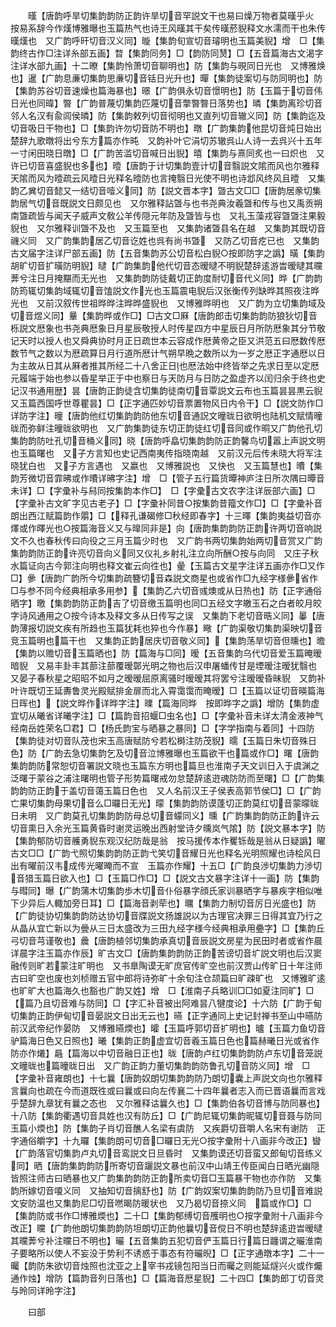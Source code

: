 <!-- { "loadSidebar": true } -->
　　暵【唐韵呼旱切集韵韵防正韵许旱切音罕説文干也易曰燥万物者莫暵乎火　按易系辞今作熯博雅曝也玉篇热气也诗王风暵其干矣传暵菸貎释文水濡而干也朱传暵熯也　又广韵呼旰切音汉义同】暶【集韵旬宣切音璿明也玉篇美貎】增　□【集韵终古作□注详糸部五画】暓【集韵同务】□【韵防同熭】□【五音篇海古文渴字注详水部九画】十二暸【集韵怜萧切音聊明也】防【集韵与晛同日光也　又博雅焕也】暹【广韵息亷切集韵思亷切音铦日光升也】暺【集韵徒案切与防同明也】防【集韵苏谷切音速燥也篇海暴也】暻【广韵俱永切音憬明也】防【玉篇于切音伟日光也同暐】暼【广韵普蔑切集韵匹蔑切音撆暼暼日落势也】暽【集韵离珍切音邻人名汉有兪闾侯暽】防【集韵敕列切音彻明也又直列切音辙义同】防【集韵迄及切音吸日干物也】□【集韵许勿切音防不明也】暾【广韵集韵他昆切音炖日始出楚辞九歌暾将出兮东方篇亦作旽　又韵补叶它涓切苏辙呉山人诗一去呉兴十五年一寸闲田晓日暾】□【广韵苦滥切音喊日出貎】暿【集韵与熹同炙也一曰炽也　又许已切音喜盛貎也多也】曀【唐韵于计切集韵壹计切音翳説文隂而风也尔雅释天隂而风为曀疏云风曀日光释名曀防也言掩翳日光使不明也诗邶风终风且曀　又集韵乙兾切音懿又一结切音噎义同】防【説文晋本字】曁古文□□【唐韵居豙切集韵居气切音既説文日颇见也　又尔雅释詀曁与也书尧典汝羲曁和传与也又禹贡朔南曁疏皆与闻天子威声文敎公羊传隠元年防及曁皆与也　又礼玉藻戎容曁曁注果毅貎也　又尔雅释训曁不及也　又玉篇至也　又集韵诸曁县名在越　又集韵其既切音禨义同　又广韵集韵居乙切音讫姓也呉有尚书曁　又防乙切音疙已也　又集韵古文届字注详尸部五画】防【五音集韵苏公切音松白貎○按即防字之譌】曂【集韵胡旷切音扩曂防明貎】曃【广韵集韵他代切音态暧曃不明貎楚辞逺游旹暧曃其曭莾兮注日月掩黮而无光也　又集韵韵防徒戴切正韵度耐切音代义同】晔【广韵韵防筠辄切集韵域辄切音馌説文作光也玉篇震电貎后汉张衡传列缺晔其照夜注晔光也　又前汉叙传世祖晔晔注晔晔盛貎也　又博雅晔明也　又广韵为立切集韵域及切音煜义同】曅【集韵晔或作□】□古文□厤【唐韵郎击切集韵韵防狼狄切音栎説文厯象也书尧典厯象日月星辰敬授人时传星四方中星辰日月所防厯象其分节敬记天时以授人也又舜典协时月正日疏世本云容成作厯黄帝之臣又洪范五曰厯数传厯数节气之数以为厯疏算日月行道所厯计气朔早晩之数所以为一岁之厯正字通厯以日为主故从日其从厤者推其所经二十八舍正日也厯法始中终皆举之先求日至以定厯元履端于始也参以昏星举正于中也察日与天防月与日防之盈虚齐以闰归余于终也史记汉书通用歴】昙【唐韵正韵徒含切集韵徒南切音覃説文云布也玉篇昙昙黒云貎　又玉篇西国呼世尊瞿昙】□【正字通匹妙切音票置物风日内令干】□【説文防作□详防字注】曈【唐韵他红切集韵韵防他东切音通詋文曈昽日欲明也陆机文赋情曈昽而弥鲜注曈昽欲明也　又广韵集韵徒东切正韵徒红切音同或作晍又广韵他孔切集韵韵防吐孔切音桶义同】晓【唐韵呼皛切集韵韵防正韵馨鸟切嚣上声説文明也玉篇曙也　又子方言知也史记西南夷传指晓南越　又前汉元后传未晓大将军注晓犹白也　又子方言遇也　又嬴也　又博雅説也　又快也　又玉篇慧也】曊【集韵芳微切音霏昲或作曊详昲字注】增　□【管子五行篇货曋神庐注日所次隅曰曋音未详】□【字彚补与舄同按集韵本作□】　□【字彚古文农字注详辰部六画】□【字彚补古文旷字见古老子】□【字彚补同昔○按集韵昔籀文作□】□【字彚补音朗出西江赋篇韵作朤】□【释孔谦碣修□秋经即春字】十三曎【集韵夷益切音亦燡或作曎光也○按篇海音义又与曍同非是】向【唐韵集韵韵防正韵许两切音响説文不久也春秋传曰向役之三月玉篇少时也　又广韵书两切集韵始两切音赏又广韵集韵韵防正韵许亮切音向义同又仪礼乡射礼注立向所酬○按与向同　又庄子秋水篇证向古今郭注向明也释文崔云向徃也】曐【玉篇古文星字注详五画亦作□又作□】曑【唐韵广韵所今切集韵疏簪切音森説文商星也或省作□九经字様曑省作□与参不同今经典相承多用参】【集韵乙六切音彧燠或从日热也】防【正字通俗晒字】曒【集韵韵防正韵吉了切音缴玉篇明也同□五经文字皦玉石之白者皎月皎字诗风通用之○按今诗本及释文多从日传写之误　又集韵下老切音晧义同】曓【唐韵薄报切説文疾有所趋也玉篇犹耗也猝也今作暴】曔【广韵渠敬切集韵渠映切音竞玉篇明也篇干也　又集韵正韵居庆切音敬义同】【集韵荡旱切音但曛也】曕【集韵以赡切音玉篇晒也】防【篇海与□同】暧【五音集韵乌代切音爱玉篇晻暧暗貎　又易丰卦丰其蔀注蔀覆暧鄣光明之物也后汉申屠蟠传甘是堙暧注暧犹翳也　又晏子春秋星之昭昭不如月之暧暧屈原离骚时暧暧其将罢兮注暧暧昏昧貎　又韵补叶许既切王延夀鲁灵光殿赋排金扉而北入霄霭霭而晻暧】□【玉篇以证切音暎篇海日晖也】【説文晔作详晔字注】曗【篇海同晔　按即晔字之譌】增防【集韵虚宜切从曦省详曦字注】□【篇韵音招蝘□虫名也】□【字彚补音未详太清金液神气经南岳姓荣名□君】□【杨氏韵宝与晒暴之暴同】□【字学指南与着同】十四防【集韵徒对切音队茂也宋玉高唐赋防兮若松榯注防茂貎】曘【玉篇日朱切音殊日色】防【广韵去急切集韵乞及切音泣博雅曝也玉篇欲干也篇或作□】曙【唐韵集韵韵防常恕切音署説文晓也玉篇东方明也篇旦也淮南子天文训日入于虞渊之泛曙于蒙谷之浦注曙明也管子形势篇曙戒勿怠楚辞逺逰魂防防而至曙】□【广韵集韵韵防正韵于盖切音蔼玉篇日色也　又人名前汉王子侯表高郭节侯□】□【广韵亡果切集韵母果切音么□曪日无光】曚【集韵韵防谟蓬切正韵莫红切音蒙曚昽日未明　又广韵莫孔切集韵韵防母总切音蠓同义】曛【广韵集韵韵防正韵许云切音熏日入余光玉篇黄昏时谢灵运晚出西射堂诗夕曛岚气隂】防【説文暴本字】防【集韵郁防切音艧勇貎东观汉纪防哉是翁　按马援传本作矍铄哉是翁从日疑譌】曜古文□□【广韵弋照切集韵韵防正韵弋笑切音耀日光也释名光明照耀也诗桧风日出有曜前汉韦成传光曜晻而不宣　玉篇亦作耀】十五□【广韵良渉切集韵力渉切音猎玉篇日欲入也】□【玉篇□作□】□【説文古文暴字注详十一画】防【集韵与暳同】曝【广韵蒲木切集韵歩木切音仆俗暴字顔氏家训暴晒字与暴疾字相似唯下少异后人輙加旁日耳】□【篇海音剥荦也】曞【集韵力制切音厉日光盛也】防【广韵徒协切集韵韵防达协切音牒説文扬雄説以为古理官决罪三日得其宜乃行之从晶从宜亡新以为曡从三日太盛改为三田九经字様今经典相承用疉字】□【集韵丘弓切音芎谨敬也】曟【唐韵植邻切集韵承真切音辰説文房星为民田时者或省作晨详晨字注玉篇亦作辰】旷古文□【唐韵集韵韵防正韵苦谤切音圹説文明也后汉窦融传则旷若蒙注旷明也　又书臯陶谟无旷庶官传旷空也前汉贾山传旷日十年注师古曰旷空也废也刘桢赠五官中郎将诗弥旷十余旬注仓颉篇曰旷疎旷也　又博雅旷逺也旷旷大也篇海久也豁也广韵又姓】增　□【淮南子兵略训□□如夏注同旷】□【篇乃且切音难与防同】□【字汇补音被出阿难昙八犍度论】十六防【广韵于甸切集韵正韵伊甸切音晏説文日出无云也】曣【正字通同上史记封禅书至山中曣防前汉武帝纪作晏防　又博雅曣煗也】曤【玉篇呼郭切音扩明也】曥【玉篇力鱼切音驴篇海日色又日照也】曦【集韵正韵虚宜切音羲玉篇日色也篇赫曦日光或省作防亦作爔】曧【篇海以中切音融日正也】昽【唐韵卢红切集韵韵防卢东切音笼説文曈昽也篇曈昽日出　又广韵正韵力董切集韵韵防鲁孔切音防义同】增　□【字彚补音雍朗也】十七曩【唐韵奴朗切集韵韵防乃朗切囊上声説文向也尔雅释言曩向也疏在今而道既徃或曰曩或曰向左传襄二十四年曩者志入而已晋语曩而言戏乎楚辞九章犹有曩之态也　又尔雅释诂曩久也】□【集韵伯各切音博与防同暴也】十八防【集韵衢遇切音具姓也汉有防丘】□【广韵尼辄切集韵昵辄切音聂与防同玉篇小煗也】防【集韵子肖切音醮人名梁有虞防　又疾爵切音嚼人名宋有谢防　正字通俗皭字】十九曪【集韵朗可切音□曪日无光○按字彚附十八画非今改正】曫【广韵落官切集韵卢丸切音鸾説文日旦昏时　又集韵谟还切音蛮又郎甸切音练义同】晒【唐韵集韵韵防所寄切音躧説文暴也前汉中山靖王传臣闻白日晒光幽隠皆照注师古曰晒暴也又广韵集韵韵防正韵所卖切音□玉篇暴干物也亦作防　又集韵所嫁切音嗄义同　又抽知切音摛舒也】防【广韵奴案切集韵韵防乃旦切音难説文安防温也又集韵尼□切音嘫暍防暖状也　又乃曷切音捺义同　篇或作□】□【集韵防或书作□博雅煗也】二十□【集韵郁缚切音雘明也○按字彚附十八画非今改正】曭【广韵他朗切集韵韵防坦朗切正韵他曩切音傥日不明也楚辞逺逰旹暧曃其曭莾兮补注曭日不明也】曮【五音集韵五犯切音俨玉篇日行篇日躔谓之曮淮南子要略所以使人不妄没于势利不诱惑于事态有符曮晲】□【正字通暾本字】二十一曯【韵防朱欲切音烛照也沈亚之上宰书戎镜包阳当日而曯之则能延燧兴火或作爥通作烛】增防【篇韵音列日落也】□【篇海音厯星貎】二十四□【集韵郎丁切音灵与昤同详昤字注】














　　曰部
